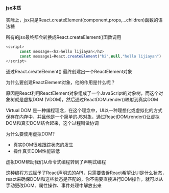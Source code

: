 #### jsx本质

实际上，jsx只是React.createElement(component,props,...children)函数的语法糖

所有的jsx最终都会转换成React.createElement()函数调用

```js
<script>
	  const message=<h2>hello lijiayan</h2>  
	  const message1=React.createElement("h2",null,"hello lijiayan")
</script>
```

通过React.createElement() 最终创建出一个ReactElement对象

为什么要创建ReactElement对象，他的作用是什么呢？

原因是React利用ReactElement对象组成了一个JavaScript的对象树，而这个对象树就是虚拟DOM (VDOM)，然后通过ReactDOM.render()映射到真实DOM

Virtual DOM 是一种编程理念，在这个理念中，UI以一种理想化或虚拟化的方式保存在内存中，并且他是一个简单的JS对象，通过ReactDOM.render()让虚拟DOM和真实DOM结合起来，这个过程叫做协调

为什么要使用虚拟DOM?

- 真实DOM很难跟踪状态的发生
- 操作真实DOM性能较低

虚拟DOM帮助我们从命令式编程转到了声明式编程

这种编程方式赋予了React声明式的API，只需要告诉React希望让UI是什么状态，react来确保DOM和这些状态是匹配的，你不需要直接进行DOM操作，就可以从手动更改DOM、属性操作、事件处理中解放出来